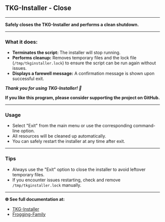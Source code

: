 ## TKG-Installer - Close

---

**Safely closes the TKG-Installer and performs a clean shutdown.**

---

### What it does:

- **Terminates the script:** The installer will stop running.
- **Performs cleanup:** Removes temporary files and the lock file (`/tmp/tkginstaller.lock`) to ensure the script can be run again without issues.
- **Displays a farewell message:** A confirmation message is shown upon successful exit.

***Thank you for using TKG-Installer! 💖***

**If you like this program, please consider supporting the project on GitHub.**

---

### Usage

- Select "Exit" from the main menu or use the corresponding command-line option.
- All resources will be cleaned up automatically.
- You can safely restart the installer at any time after exit.

---

### Tips

- Always use the "Exit" option to close the installer to avoid leftover temporary files.
- If you encounter issues restarting, check and remove `/tmp/tkginstaller.lock` manually.

---

**🌐 See full documentation at:**

- [TKG-Installer](https://github.com/damachine/tkginstaller)
- [Frogging-Family](https://github.com/Frogging-Family/)
